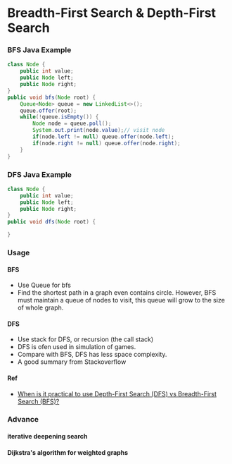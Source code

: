 # Breadth-First Search & Depth-First Search

### BFS Java Example

```java
class Node {
    public int value;
    public Node left;
    public Node right;
}
public void bfs(Node root) {
    Queue<Node> queue = new LinkedList<>();
    queue.offer(root);
    while(!queue.isEmpty()) {
        Node node = queue.poll();
        System.out.print(node.value);// visit node
        if(node.left != null) queue.offer(node.left);
        if(node.right != null) queue.offer(node.right);
    }
}
```

### DFS Java Example

```java
class Node {
    public int value;
    public Node left;
    public Node right;
}
public void dfs(Node root) {

}
```

### Usage
#### BFS
* Use Queue for bfs
* Find the shortest path in a graph even contains circle. However, BFS must maintain a queue of nodes to visit, this queue will grow to the size of whole graph.
#### DFS
* Use stack for DFS, or recursion (the call stack)
* DFS is ofen used in simulation of games.
* Compare with BFS, DFS has less space complexity.
* A good summary from Stackoverflow 
#### Ref
* [When is it practical to use Depth-First Search (DFS) vs Breadth-First Search (BFS)?](https://stackoverflow.com/questions/3332947/when-is-it-practical-to-use-depth-first-search-dfs-vs-breadth-first-search-bf)

### Advance
#### iterative deepening search
#### Dijkstra's algorithm for weighted graphs